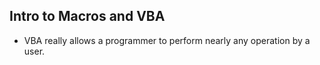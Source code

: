 ## Intro to Macros and VBA

- VBA really allows a programmer to perform nearly any operation by a user.
